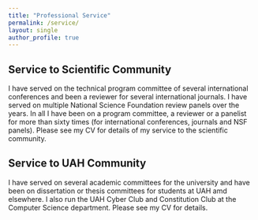 ```yaml
---
title: "Professional Service"
permalink: /service/
layout: single
author_profile: true
---
```


## Service to Scientific Community
I have served on the technical program committee of several international conferences and been a reviewer for several
international journals. I have served on multiple National Science Foundation review panels over the years. In all I 
have been on a program committee, a reviewer or a panelist for more than sixty times (for international conferences, 
journals and NSF panels).  Please see my CV for details of my service to the scientific community.

## Service to UAH Community
I have served on several academic committees for the university and have been on dissertation or thesis committees for 
students at UAH amd elsewhere. I also run the UAH Cyber Club and Constitution Club at the Computer Science department. 
Please see my CV for details.